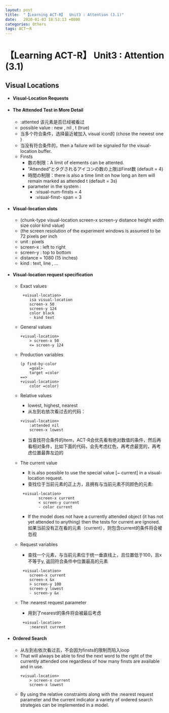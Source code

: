 ```yaml
---
layout: post
title:  "【Learning ACT-R】  Unit3 : Attention (3.1)"
date:   2020-01-03 18:53:13 +0800
categories: Others
tags: ACTーR
---
```

<!-- <img src="{{site.baseurl}}/assets/figs/post-01-03/pic1.jpeg" width="500px"> -->

# 【Learning ACT-R】  Unit3 : Attention (3.1)


## Visual Locations
- #### Visual-Location Requests
- #### The Attended Test in More Detail
    - :attented    该元素是否已经被看过
    - possible value :  new ,   nil  ,   t (true)
	- 当多个符合条件，选择最近被加入 visual icon的 (chose the newest one )
	- 当没有符合条件的，then a failure will be signaled for the visual-location buffer.
	- Finsts
		- 数の制限：A limit of elements can be attented.
		- "Attended"とタグされるアイコンの数の上限はFinst数 (default = 4)
		- 時間の制限：there is also a time limit on how long an item will remain marked as attended t  (default = 3s)
		- parameter in the system :
		    - :visual-num-finsts   = 4
		    - :visual-finst- span  = 3
- #### Visual-location slots
    -  (chunk-type visual-location screen-x screen-y distance height width size color kind value)
    -  (the screen resolution of the experiment windows is assumed to be 72 pixels per inch
    -  unit : pixels
    -  screen-x  :  left to right
    -  screen-y  :  top to bottom
    -  distance  = 1080   (15 inches)
    -  kind :  text, line , ...
- #### Visual-location request specification
    - Exact values
        ```
         +visual-location>
            isa visual-location
            screen-x 50
            screen-y 124
            color black
            - kind text
        ```
    - General values
        ```
        +visual-location>
    	    > screen-x 50
    	    <= screen-y 124
    	```
    - Production variables
        ```
        (p find-by-color
    	    =goal>
            target =color
        ==>
        +visual-location>
    	    color =color)
    	```
    - Relative values
        - lowest, highest, nearest
        - 从左到右依次看过去的代码：
        ```
        +visual-location>    
		    :attended nil
		    screen-x lowest
    	```
        - 当查找符合条件的item，ACT-R会优先看有绝对数值的条件，然后再看相对条件，比如下面的代码，会先考虑红色，再考虑最宽的，再考虑位置最靠左边的
    - The current value
        - It is also possible to use the special value [~ current] in a visual-location request.
        - 查找位于当前元素的正上方，且拥有与当前元素不同颜色的元素:
        ```
         +visual-location>
    	 	 	screen-x current
    	 	 	< screen-y current
    	 	 	- color current
    	 ```
    	 - If the model does not have a currently attended object (it has not yet attended to anything) then the tests for current are ignored. 如果当前没有正在看的元素（current），则包含current的条件将会被忽视
    - Request variables
        - 查找一个元素，与当前元素位于统一垂直线上，且位置低于100，且x不等于y,  返回符合条件中位置最高的元素
    	```
         +visual-location>
	 	 	screen-x current
	 	 	screen-x &x
    	    > screen-y 100
    	    screen-y lowest
    	    - screen-y &x
    	```

    - The :nearest request parameter
        - 用到了nearest的条件将会被最后考虑
        ```
         +visual-location>
   	        :nearest current
        ```

- #### Ordered Search
    - 从左到右依次看过去，不会因为finsts的限制而陷入loop
    - That will always be able to find the next word to the right of the currently attended one regardless of how many finsts are available and in use.
        ```
    	+visual-location>
    	    > screen-x current
    	    screen-x lowest
    	```
    - By using the relative constraints along with the :nearest request parameter and the current indicator a variety of ordered search strategies can be implemented in a model.
